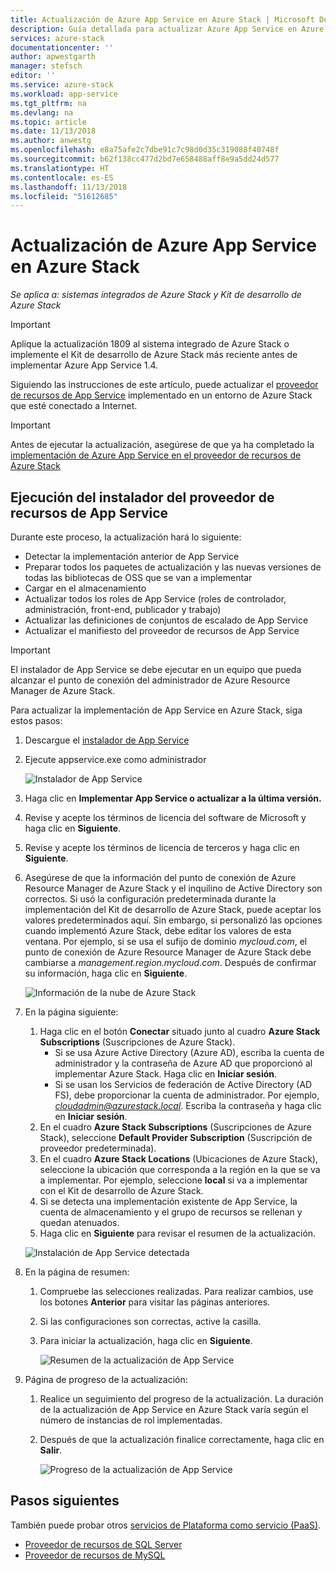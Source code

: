 ```yaml
---
title: Actualización de Azure App Service en Azure Stack | Microsoft Docs
description: Guía detallada para actualizar Azure App Service en Azure Stack
services: azure-stack
documentationcenter: ''
author: apwestgarth
manager: stefsch
editor: ''
ms.service: azure-stack
ms.workload: app-service
ms.tgt_pltfrm: na
ms.devlang: na
ms.topic: article
ms.date: 11/13/2018
ms.author: anwestg
ms.openlocfilehash: e8a75afe2c7dbe91c7c98d0d35c319088f40748f
ms.sourcegitcommit: b62f138cc477d2bd7e658488aff8e9a5dd24d577
ms.translationtype: HT
ms.contentlocale: es-ES
ms.lasthandoff: 11/13/2018
ms.locfileid: "51612685"
---
```

# <a name="update-azure-app-service-on-azure-stack"></a>Actualización de Azure App Service en Azure Stack

*Se aplica a: sistemas integrados de Azure Stack y Kit de desarrollo de Azure Stack*

> [!IMPORTANT]  
> Aplique la actualización 1809 al sistema integrado de Azure Stack o implemente el Kit de desarrollo de Azure Stack más reciente antes de implementar Azure App Service 1.4.
>
>

Siguiendo las instrucciones de este artículo, puede actualizar el [proveedor de recursos de App Service](azure-stack-app-service-overview.md) implementado en un entorno de Azure Stack que esté conectado a Internet.

> [!IMPORTANT]  
> Antes de ejecutar la actualización, asegúrese de que ya ha completado la [implementación de Azure App Service en el proveedor de recursos de Azure Stack](azure-stack-app-service-deploy.md)

## <a name="run-the-app-service-resource-provider-installer"></a>Ejecución del instalador del proveedor de recursos de App Service

Durante este proceso, la actualización hará lo siguiente:

* Detectar la implementación anterior de App Service
* Preparar todos los paquetes de actualización y las nuevas versiones de todas las bibliotecas de OSS que se van a implementar
* Cargar en el almacenamiento
* Actualizar todos los roles de App Service (roles de controlador, administración, front-end, publicador y trabajo)
* Actualizar las definiciones de conjuntos de escalado de App Service
* Actualizar el manifiesto del proveedor de recursos de App Service

> [!IMPORTANT]
> El instalador de App Service se debe ejecutar en un equipo que pueda alcanzar el punto de conexión del administrador de Azure Resource Manager de Azure Stack.
>
>

Para actualizar la implementación de App Service en Azure Stack, siga estos pasos:

1. Descargue el [instalador de App Service](https://aka.ms/appsvcupdate4installer)

2. Ejecute appservice.exe como administrador

    ![Instalador de App Service][1]

3. Haga clic en **Implementar App Service o actualizar a la última versión.**

4. Revise y acepte los términos de licencia del software de Microsoft y haga clic en **Siguiente**.

5. Revise y acepte los términos de licencia de terceros y haga clic en **Siguiente**.

6. Asegúrese de que la información del punto de conexión de Azure Resource Manager de Azure Stack y el inquilino de Active Directory son correctos. Si usó la configuración predeterminada durante la implementación del Kit de desarrollo de Azure Stack, puede aceptar los valores predeterminados aquí. Sin embargo, si personalizó las opciones cuando implementó Azure Stack, debe editar los valores de esta ventana. Por ejemplo, si se usa el sufijo de dominio *mycloud.com*, el punto de conexión de Azure Resource Manager de Azure Stack debe cambiarse a *management.region.mycloud.com*. Después de confirmar su información, haga clic en **Siguiente**.

    ![Información de la nube de Azure Stack][2]

7. En la página siguiente:

   1. Haga clic en el botón **Conectar** situado junto al cuadro **Azure Stack Subscriptions** (Suscripciones de Azure Stack).
        * Si se usa Azure Active Directory (Azure AD), escriba la cuenta de administrador y la contraseña de Azure AD que proporcionó al implementar Azure Stack. Haga clic en **Iniciar sesión**.
        * Si se usan los Servicios de federación de Active Directory (AD FS), debe proporcionar la cuenta de administrador. Por ejemplo, *cloudadmin@azurestack.local*. Escriba la contraseña y haga clic en **Iniciar sesión**.
   2. En el cuadro **Azure Stack Subscriptions** (Suscripciones de Azure Stack), seleccione **Default Provider Subscription** (Suscripción de proveedor predeterminada).
   3. En el cuadro **Azure Stack Locations** (Ubicaciones de Azure Stack), seleccione la ubicación que corresponda a la región en la que se va a implementar. Por ejemplo, seleccione **local** si va a implementar con el Kit de desarrollo de Azure Stack.
   4. Si se detecta una implementación existente de App Service, la cuenta de almacenamiento y el grupo de recursos se rellenan y quedan atenuados.
   5. Haga clic en **Siguiente** para revisar el resumen de la actualización.

    ![Instalación de App Service detectada][3]

8. En la página de resumen:
   1. Compruebe las selecciones realizadas. Para realizar cambios, use los botones **Anterior** para visitar las páginas anteriores.
   2. Si las configuraciones son correctas, active la casilla.
   3. Para iniciar la actualización, haga clic en **Siguiente**.

       ![Resumen de la actualización de App Service][4]

9. Página de progreso de la actualización:
    1. Realice un seguimiento del progreso de la actualización. La duración de la actualización de App Service en Azure Stack varía según el número de instancias de rol implementadas.
    2. Después de que la actualización finalice correctamente, haga clic en **Salir**.

        ![Progreso de la actualización de App Service][5]

<!--Image references-->
[1]: ./media/azure-stack-app-service-update/app-service-exe.png
[2]: ./media/azure-stack-app-service-update/app-service-azure-resource-manager-endpoints.png
[3]: ./media/azure-stack-app-service-update/app-service-installation-detected.png
[4]: ./media/azure-stack-app-service-update/app-service-upgrade-summary.png
[5]: ./media/azure-stack-app-service-update/app-service-upgrade-complete.png

## <a name="next-steps"></a>Pasos siguientes

También puede probar otros [servicios de Plataforma como servicio (PaaS)](azure-stack-tools-paas-services.md).

* [Proveedor de recursos de SQL Server](azure-stack-sql-resource-provider-deploy.md)
* [Proveedor de recursos de MySQL](azure-stack-mysql-resource-provider-deploy.md)
